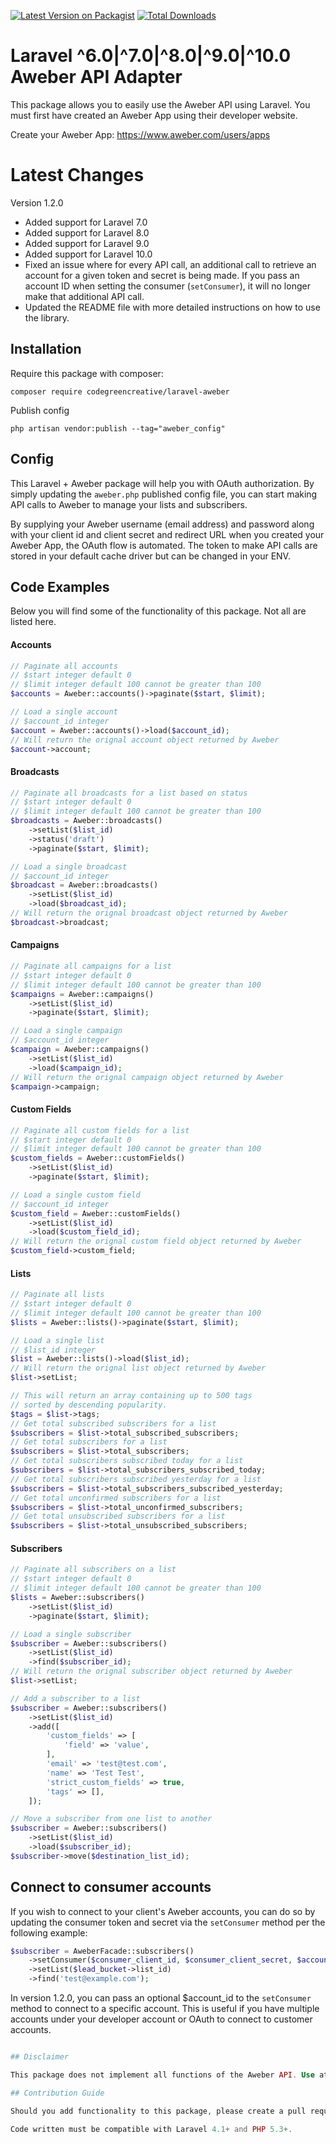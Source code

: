 [![Latest Version on Packagist](https://img.shields.io/packagist/v/codegreencreative/laravel-aweber.svg?style=flat-square)](https://packagist.org/packages/codegreencreative/laravel-aweber)
[![Total Downloads](https://img.shields.io/packagist/dt/codegreencreative/laravel-aweber.svg?style=flat-square)](https://packagist.org/packages/codegreencreative/laravel-aweber)

# Laravel ^6.0|^7.0|^8.0|^9.0|^10.0 Aweber API Adapter

This package allows you to easily use the Aweber API using Laravel. You must first have created an Aweber App using their developer website.

Create your Aweber App: https://www.aweber.com/users/apps

# Latest Changes

Version 1.2.0

-   Added support for Laravel 7.0
-   Added support for Laravel 8.0
-   Added support for Laravel 9.0
-   Added support for Laravel 10.0
-   Fixed an issue where for every API call, an additional call to retrieve an account for a given token and secret is being made. If you pass an account ID when setting the consumer (`setConsumer`), it will no longer make that additional API call.
-   Updated the README file with more detailed instructions on how to use the library.

## Installation

Require this package with composer:

```shell
composer require codegreencreative/laravel-aweber
```

Publish config

```shell
php artisan vendor:publish --tag="aweber_config"
```

## Config

This Laravel + Aweber package will help you with OAuth authorization. By simply updating the `aweber.php` published config file, you can start making API calls to Aweber to manage your lists and subscribers.

By supplying your Aweber username (email address) and password along with your client id and client secret and redirect URL when you created your Aweber App, the OAuth flow is automated. The token to make API calls are stored in your default cache driver but can be changed in your ENV.

## Code Examples

Below you will find some of the functionality of this package. Not all are listed here.

#### Accounts

```php
// Paginate all accounts
// $start integer default 0
// $limit integer default 100 cannot be greater than 100
$accounts = Aweber::accounts()->paginate($start, $limit);

// Load a single account
// $account_id integer
$account = Aweber::accounts()->load($account_id);
// Will return the orignal account object returned by Aweber
$account->account;
```

#### Broadcasts

```php
// Paginate all broadcasts for a list based on status
// $start integer default 0
// $limit integer default 100 cannot be greater than 100
$broadcasts = Aweber::broadcasts()
    ->setList($list_id)
    ->status('draft')
    ->paginate($start, $limit);

// Load a single broadcast
// $account_id integer
$broadcast = Aweber::broadcasts()
    ->setList($list_id)
    ->load($broadcast_id);
// Will return the orignal broadcast object returned by Aweber
$broadcast->broadcast;
```

#### Campaigns

```php
// Paginate all campaigns for a list
// $start integer default 0
// $limit integer default 100 cannot be greater than 100
$campaigns = Aweber::campaigns()
    ->setList($list_id)
    ->paginate($start, $limit);

// Load a single campaign
// $account_id integer
$campaign = Aweber::campaigns()
    ->setList($list_id)
    ->load($campaign_id);
// Will return the orignal campaign object returned by Aweber
$campaign->campaign;
```

#### Custom Fields

```php
// Paginate all custom fields for a list
// $start integer default 0
// $limit integer default 100 cannot be greater than 100
$custom_fields = Aweber::customFields()
    ->setList($list_id)
    ->paginate($start, $limit);

// Load a single custom field
// $account_id integer
$custom_field = Aweber::customFields()
    ->setList($list_id)
    ->load($custom_field_id);
// Will return the orignal custom field object returned by Aweber
$custom_field->custom_field;
```

#### Lists

```php
// Paginate all lists
// $start integer default 0
// $limit integer default 100 cannot be greater than 100
$lists = Aweber::lists()->paginate($start, $limit);

// Load a single list
// $list_id integer
$list = Aweber::lists()->load($list_id);
// Will return the orignal list object returned by Aweber
$list->setList;

// This will return an array containing up to 500 tags
// sorted by descending popularity.
$tags = $list->tags;
// Get total subscribed subscribers for a list
$subscribers = $list->total_subscribed_subscribers;
// Get total subscribers for a list
$subscribers = $list->total_subscribers;
// Get total subscribers subscribed today for a list
$subscribers = $list->total_subscribers_subscribed_today;
// Get total subscribers subscribed yesterday for a list
$subscribers = $list->total_subscribers_subscribed_yesterday;
// Get total unconfirmed subscribers for a list
$subscribers = $list->total_unconfirmed_subscribers;
// Get total unsubscribed subscribers for a list
$subscribers = $list->total_unsubscribed_subscribers;
```

#### Subscribers

```php
// Paginate all subscribers on a list
// $start integer default 0
// $limit integer default 100 cannot be greater than 100
$lists = Aweber::subscribers()
    ->setList($list_id)
    ->paginate($start, $limit);

// Load a single subscriber
$subscriber = Aweber::subscribers()
    ->setList($list_id)
    ->find($subscriber_id);
// Will return the orignal subscriber object returned by Aweber
$list->setList;

// Add a subscriber to a list
$subscriber = Aweber::subscribers()
    ->setList($list_id)
    ->add([
        'custom_fields' => [
            'field' => 'value',
        ],
        'email' => 'test@test.com',
        'name' => 'Test Test',
        'strict_custom_fields' => true,
        'tags' => [],
    ]);

// Move a subscriber from one list to another
$subscriber = Aweber::subscribers()
    ->setList($list_id)
    ->load($subscriber_id);
$subscriber->move($destination_list_id);
```

## Connect to consumer accounts

If you wish to connect to your client's Aweber accounts, you can do so by updating the consumer token and secret via the `setConsumer` method per the following example:

```php
$subscriber = AweberFacade::subscribers()
    ->setConsumer($consumer_client_id, $consumer_client_secret, $account_id = null)
    ->setList($lead_bucket->list_id)
    ->find('test@example.com');
```

In version 1.2.0, you can pass an optional $account_id to the `setConsumer` method to connect to a specific account. This is useful if you have multiple accounts under your developer account or OAuth to connect to customer accounts.

```php

## Disclaimer

This package does not implement all functions of the Aweber API. Use at your own discretion.

## Contribution Guide

Should you add functionality to this package, please create a pull request. Code additions will only be considered through pull requests.

Code written must be compatible with Laravel 4.1+ and PHP 5.3+.
```
